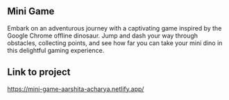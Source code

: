 ## Mini Game
Embark on an adventurous journey with a captivating game inspired by the Google Chrome offline dinosaur. Jump and dash your way through obstacles, collecting points, and see how far you can take your mini dino in this delightful gaming experience.

## Link to project
https://mini-game-aarshita-acharya.netlify.app/
